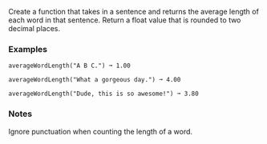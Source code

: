 Create a function that takes in a sentence and returns the average length of each word in that sentence. Return a float value that is rounded to two decimal places.


### Examples ###
    averageWordLength("A B C.") ➞ 1.00

    averageWordLength("What a gorgeous day.") ➞ 4.00

    averageWordLength("Dude, this is so awesome!") ➞ 3.80


### Notes ###
Ignore punctuation when counting the length of a word.